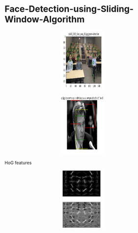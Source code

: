 # Face-Detection-using-Sliding-Window-Algorithm


<p align="center">
  <img src="https://github.com/priyatejankar/Face-Detection-using-Sliding-Window/blob/master/html/class2013_.jpg" width=140 height=195>
</p>


<p align="center">
  <img src="https://github.com/priyatejankar/Face-Detection-using-Sliding-Window/blob/master/html/download%20(4).png" width=140 height=195>
</p>


<p>HoG features</p>
<p align="center">
  <img src="https://github.com/priyatejankar/Face-Detection-using-Sliding-Window/blob/master/html/hog.jpg" width=140 height=195>
</p>



